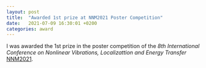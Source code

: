 ```yaml
---
layout: post
title:  "Awarded 1st prize at NNM2021 Poster Competition"
date:   2021-07-09 16:30:01 +0200
categories: award
---
```


I was awarded the 1st prize in the poster competition of the *8th International Conference on Nonlinear Vibrations, Localizattion and Energy Transfer* [NNM2021](https://nnm2021.ch/). 
